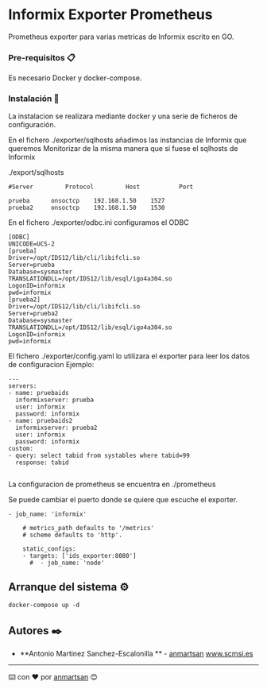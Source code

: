 # Informix Exporter Prometheus

Prometheus exporter para varias metricas de Informix escrito en GO. 




### Pre-requisitos 📋

Es necesario Docker y docker-compose.



### Instalación 🔧

La instalacion se realizara mediante docker y una serie de ficheros de configuración.

En el fichero ./exporter/sqlhosts añadimos las instancias de Informix que queremos Monitorizar de la misma manera 
que si fuese el sqlhosts de Informix

./export/sqlhosts
```
#Server         Protocol         Host           Port

prueba		onsoctcp	192.168.1.50	1527
prueba2		onsoctcp	192.168.1.50	1530

```
En el fichero ./exporter/odbc.ini configuramos el ODBC


```
[ODBC]
UNICODE=UCS-2
[prueba]
Driver=/opt/IDS12/lib/cli/libifcli.so
Server=prueba
Database=sysmaster
TRANSLATIONDLL=/opt/IDS12/lib/esql/igo4a304.so
LogonID=informix
pwd=informix
[prueba2]
Driver=/opt/IDS12/lib/cli/libifcli.so
Server=prueba2
Database=sysmaster
TRANSLATIONDLL=/opt/IDS12/lib/esql/igo4a304.so
LogonID=informix
pwd=informix

```

El fichero ./exporter/config.yaml lo utilizara el exporter para leer los datos de configuracion
Ejemplo:

```
---
servers:
- name: pruebaids
  informixserver: prueba
  user: informix
  password: informix
- name: pruebaids2
  informixserver: prueba2
  user: informix
  password: informix
custom: 
- query: select tabid from systables where tabid=99 
  response: tabid


```

La configuracion de prometheus se encuentra en ./prometheus

Se puede cambiar el puerto donde se quiere que escuche el exporter.

```
- job_name: 'informix'

    # metrics_path defaults to '/metrics'
    # scheme defaults to 'http'.

    static_configs:
    - targets: ['ids_exporter:8080']
      #  - job_name: 'node'

```



## Arranque del sistema ⚙️

```
docker-compose up -d

```



## Autores ✒️



* **Antonio Martinez Sanchez-Escalonilla ** - [anmartsan](https://github.com/anmartsan)
    www.scmsi.es







---
⌨️ con ❤️ por [anmartsan](a.martinez@scmsi.es) 😊
